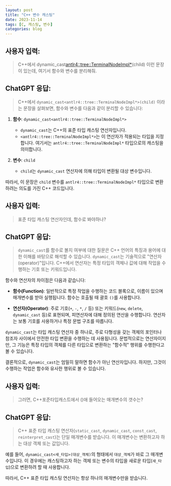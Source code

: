 ```yaml
---
layout: post
title: "C++ 변수 캐스팅"
date: 2023-11-14
tags: [C, 캐스팅, 변수]
categories: blog
---
```


## 사용자 입력:
> C++에서 dynamic_cast<antlr4::tree::TerminalNodeImpl*>(child) 이런 문장이 있는데, 여기서 함수와 변수를 분리해줘.

## ChatGPT 응답:
> C++에서 `dynamic_cast<antlr4::tree::TerminalNodeImpl*>(child)` 이라는 문장을 살펴보면, 함수와 변수를 다음과 같이 분리할 수 있습니다:

1. **함수**: `dynamic_cast<antlr4::tree::TerminalNodeImpl*>`
   - `dynamic_cast`는 C++의 표준 타입 캐스팅 연산자입니다.
   - `<antlr4::tree::TerminalNodeImpl*>`는 이 연산자가 적용되는 타입을 지정합니다. 여기서는 `antlr4::tree::TerminalNodeImpl*` 타입으로의 캐스팅을 의미합니다.

2. **변수**: `child`
   - `child`는 `dynamic_cast` 연산자에 의해 타입이 변환될 대상 변수입니다.

따라서, 이 문장은 `child` 변수를 `antlr4::tree::TerminalNodeImpl*` 타입으로 변환하려는 의도를 가진 C++ 코드입니다.

## 사용자 입력:
> 표준 타입 캐스팅 연산자인데, 함수로 봐야하나?

## ChatGPT 응답:
> `dynamic_cast`를 함수로 볼지 여부에 대한 질문은 C++ 언어의 특징과 용어에 대한 이해를 바탕으로 해석할 수 있습니다. `dynamic_cast`는 기술적으로 "연산자(operator)"입니다. C++에서 연산자는 특정 타입의 객체나 값에 대해 작업을 수행하는 기호 또는 키워드입니다.

함수와 연산자의 차이점은 다음과 같습니다:

- **함수(Function)**: 일반적으로 특정 작업을 수행하는 코드 블록으로, 이름이 있으며 매개변수를 받아 실행됩니다. 함수는 호출될 때 괄호 `()`를 사용합니다.
  
- **연산자(Operator)**: 주로 기호(`+`, `-`, `*`, `/` 등) 또는 키워드(`new`, `delete`, `dynamic_cast` 등)로 표현되며, 피연산자에 대해 정의된 연산을 수행합니다. 연산자는 보통 기호를 사용하거나 특정 문법 구조를 따릅니다.

`dynamic_cast`는 타입 캐스팅 연산자 중 하나로, 주로 다형성을 갖는 객체의 포인터나 참조자 사이에서 안전한 타입 변환을 수행하는 데 사용됩니다. 문법적으로는 연산자이지만, 그 기능은 특정 타입의 객체를 다른 타입으로 변환하는 "함수적" 행위를 수행한다고 볼 수 있습니다.

결론적으로, `dynamic_cast`는 엄밀히 말하면 함수가 아닌 연산자입니다. 하지만, 그것이 수행하는 작업은 함수와 유사한 행위로 볼 수 있습니다.

## 사용자 입력:
> 그러면, C++포준타입캐스트에서 ()애 들어오는 매개변수의 갯수는?

## ChatGPT 응답:
> C++ 표준 타입 캐스팅 연산자(`static_cast`, `dynamic_cast`, `const_cast`, `reinterpret_cast`)는 단일 매개변수를 받습니다. 이 매개변수는 변환하고자 하는 대상 객체 또는 값입니다. 

예를 들어, `dynamic_cast<새_타입>(대상_객체)`의 형태에서 `대상_객체`가 바로 그 매개변수입니다. 이 경우에는 캐스팅하고자 하는 객체 또는 변수의 타입을 새로운 타입(`새_타입`)으로 변환하려 할 때 사용합니다. 

따라서, C++ 표준 타입 캐스팅 연산자는 항상 하나의 매개변수만을 받습니다.

